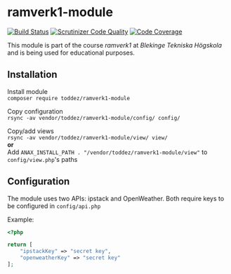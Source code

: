 # ramverk1-module

[![Build Status](https://travis-ci.org/Toddez/ramverk1-module.svg?branch=main)](https://travis-ci.org/Toddez/ramverk1-module)
[![Scrutinizer Code Quality](https://scrutinizer-ci.com/g/Toddez/ramverk1-module/badges/quality-score.png?b=main)](https://scrutinizer-ci.com/g/Toddez/ramverk1-module/?branch=main)
[![Code Coverage](https://scrutinizer-ci.com/g/Toddez/ramverk1-module/badges/coverage.png?b=main)](https://scrutinizer-ci.com/g/Toddez/ramverk1-module/?branch=main)

This module is part of the course *ramverk1* at *Blekinge Tekniska Högskola* and is being used for educational purposes.

## Installation

Install module  
``composer require toddez/ramverk1-module``  

Copy configuration  
``rsync -av vendor/toddez/ramverk1-module/config/ config/``  

Copy/add views  
``rsync -av vendor/toddez/ramverk1-module/view/ view/``  
**or**  
Add ``ANAX_INSTALL_PATH . "/vendor/toddez/ramverk1-module/view"`` to ``config/view.php``'s paths

## Configuration
The module uses two APIs: ipstack and OpenWeather. Both require keys to be configured in ``config/api.php``  

Example:
```php
<?php

return [
    "ipstackKey" => "secret key",
    "openweatherKey" => "secret key"
];
```
